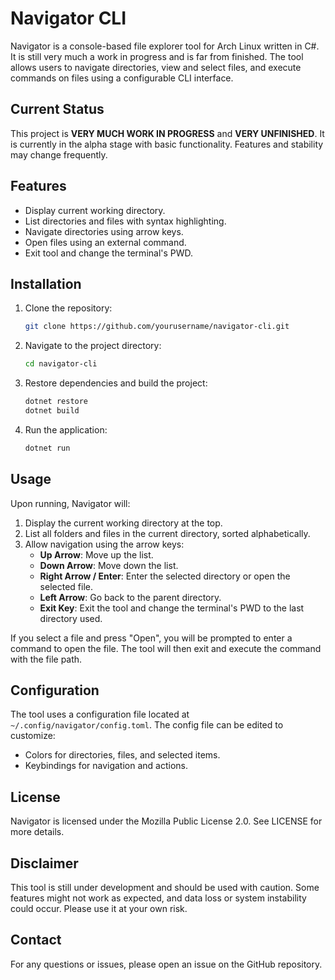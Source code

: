 # Navigator CLI

Navigator is a console-based file explorer tool for Arch Linux written in C#. It is still very much a work in progress and is far from finished. The tool allows users to navigate directories, view and select files, and execute commands on files using a configurable CLI interface.

## Current Status

This project is **VERY MUCH WORK IN PROGRESS** and **VERY UNFINISHED**. It is currently in the alpha stage with basic functionality. Features and stability may change frequently.

## Features

- Display current working directory.
- List directories and files with syntax highlighting.
- Navigate directories using arrow keys.
- Open files using an external command.
- Exit tool and change the terminal's PWD.

## Installation

1. Clone the repository:
    ```bash
    git clone https://github.com/yourusername/navigator-cli.git
    ```

2. Navigate to the project directory:
    ```bash
    cd navigator-cli
    ```

3. Restore dependencies and build the project:
    ```bash
    dotnet restore
    dotnet build
    ```

4. Run the application:
    ```bash
    dotnet run
    ```

## Usage

Upon running, Navigator will:

1. Display the current working directory at the top.
2. List all folders and files in the current directory, sorted alphabetically.
3. Allow navigation using the arrow keys:
    - **Up Arrow**: Move up the list.
    - **Down Arrow**: Move down the list.
    - **Right Arrow / Enter**: Enter the selected directory or open the selected file.
    - **Left Arrow**: Go back to the parent directory.
    - **Exit Key**: Exit the tool and change the terminal's PWD to the last directory used.

If you select a file and press "Open", you will be prompted to enter a command to open the file. The tool will then exit and execute the command with the file path.

## Configuration

The tool uses a configuration file located at `~/.config/navigator/config.toml`. The config file can be edited to customize:

- Colors for directories, files, and selected items.
- Keybindings for navigation and actions.

## License

Navigator is licensed under the Mozilla Public License 2.0. See LICENSE for more details.
## Disclaimer

This tool is still under development and should be used with caution. Some features might not work as expected, and data loss or system instability could occur. Please use it at your own risk.
## Contact

For any questions or issues, please open an issue on the GitHub repository.

